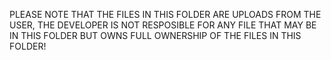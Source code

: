 PLEASE NOTE THAT THE FILES IN THIS FOLDER ARE UPLOADS FROM THE USER, THE DEVELOPER IS NOT RESPOSIBLE FOR ANY FILE THAT MAY BE IN THIS FOLDER BUT OWNS FULL OWNERSHIP OF THE FILES IN THIS FOLDER!